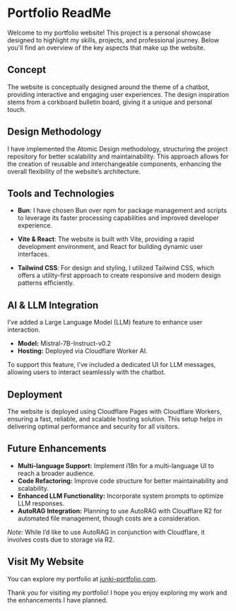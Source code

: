 # Portfolio ReadMe

Welcome to my portfolio website! This project is a personal showcase designed to highlight my skills, projects, and professional journey. Below you'll find an overview of the key aspects that make up the website.

## Concept

The website is conceptually designed around the theme of a chatbot, providing interactive and engaging user experiences. The design inspiration stems from a corkboard bulletin board, giving it a unique and personal touch.

## Design Methodology

I have implemented the Atomic Design methodology, structuring the project repository for better scalability and maintainability. This approach allows for the creation of reusable and interchangeable components, enhancing the overall flexibility of the website’s architecture.

## Tools and Technologies

- **Bun**: I have chosen Bun over npm for package management and scripts to leverage its faster processing capabilities and improved developer experience.
  
- **Vite & React**: The website is built with Vite, providing a rapid development environment, and React for building dynamic user interfaces.

- **Tailwind CSS**: For design and styling, I utilized Tailwind CSS, which offers a utility-first approach to create responsive and modern design patterns efficiently.

## AI & LLM Integration

I’ve added a Large Language Model (LLM) feature to enhance user interaction.  
- **Model:** Mistral-7B-Instruct-v0.2  
- **Hosting:** Deployed via Cloudflare Worker AI.

To support this feature, I’ve included a dedicated UI for LLM messages, allowing users to interact seamlessly with the chatbot.

## Deployment

The website is deployed using Cloudflare Pages with Cloudflare Workers, ensuring a fast, reliable, and scalable hosting solution. This setup helps in delivering optimal performance and security for all visitors.

## Future Enhancements

- **Multi-language Support:** Implement i18n for a multi-language UI to reach a broader audience.  
- **Code Refactoring:** Improve code structure for better maintainability and scalability.  
- **Enhanced LLM Functionality:** Incorporate system prompts to optimize LLM responses.  
- **AutoRAG Integration:** Planning to use AutoRAG with Cloudflare R2 for automated file management, though costs are a consideration.

*Note:* While I’d like to use AutoRAG in conjunction with Cloudflare, it involves costs due to storage via R2.

## Visit My Website

You can explore my portfolio at [junki-portfolio.com](https://junki-portfolio.com).

Thank you for visiting my portfolio! I hope you enjoy exploring my work and the enhancements I have planned.